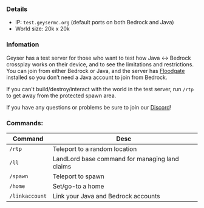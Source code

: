 ### Details
- IP: `test.geysermc.org` (default ports on both Bedrock and Java)
- World size: 20k x 20k

### Infomation
Geyser has a test server for those who want to test how Java <-> Bedrock crossplay works on their device, and to see the limitations and restrictions. You can join from either Bedrock or Java, and the server has [Floodgate](Floodgate) installed so you don’t need a Java account to join from Bedrock.

If you can't build/destroy/interact with the world in the test server, run `/rtp` to get away from the protected spawn area.

If you have any questions or problems be sure to join our [Discord](https://discord.geysermc.org)!

### Commands:
|Command|Desc|
|--|--|
|`/rtp`|Teleport to a random location|
|`/ll`|LandLord base command for managing land claims|
|`/spawn`|Teleport to spawn|
|`/home`|Set/go-to a home|
|`/linkaccount`|Link your Java and Bedrock accounts|
